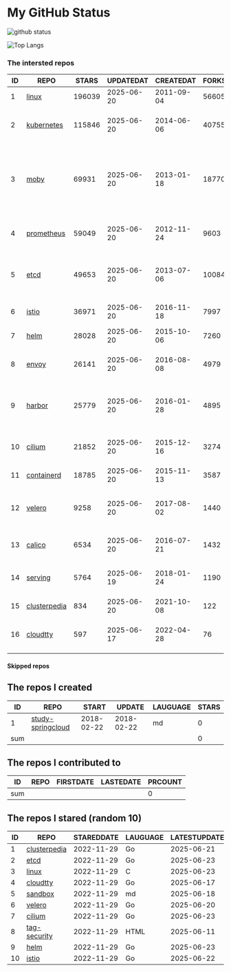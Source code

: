 # My GitHub Status

<img src="https://github-readme-stats-1.yihong0618.vercel.app/api?username=daoqingniu&show_icons=true&&&hide_title=true&count_private=true" alt="github status" />

![Top Langs](https://github-readme-stats-1.yihong0618.vercel.app/api/top-langs/?username=daoqingniu&layout=compact)

<!--START_SECTION:github_repos-->
### The intersted repos
| ID |                              REPO                               | STARS  | UPDATEDAT  | CREATEDAT  | FORKSCOUNT |                                                DESCRIPTIONS                                                |
|----|-----------------------------------------------------------------|--------|------------|------------|------------|------------------------------------------------------------------------------------------------------------|
|  1 | [linux](https://github.com/torvalds/linux)                      | 196039 | 2025-06-20 | 2011-09-04 |      56605 | Linux kernel source tree                                                                                   |
|  2 | [kubernetes](https://github.com/kubernetes/kubernetes)          | 115846 | 2025-06-20 | 2014-06-06 |      40755 | Production-Grade Container Scheduling and Management                                                       |
|  3 | [moby](https://github.com/moby/moby)                            |  69931 | 2025-06-20 | 2013-01-18 |      18770 | The Moby Project - a collaborative project for the container ecosystem to assemble container-based systems |
|  4 | [prometheus](https://github.com/prometheus/prometheus)          |  59049 | 2025-06-20 | 2012-11-24 |       9603 | The Prometheus monitoring system and time series database.                                                 |
|  5 | [etcd](https://github.com/etcd-io/etcd)                         |  49653 | 2025-06-20 | 2013-07-06 |      10084 | Distributed reliable key-value store for the most critical data of a distributed system                    |
|  6 | [istio](https://github.com/istio/istio)                         |  36971 | 2025-06-20 | 2016-11-18 |       7997 | Connect, secure, control, and observe services.                                                            |
|  7 | [helm](https://github.com/helm/helm)                            |  28028 | 2025-06-20 | 2015-10-06 |       7260 | The Kubernetes Package Manager                                                                             |
|  8 | [envoy](https://github.com/envoyproxy/envoy)                    |  26141 | 2025-06-20 | 2016-08-08 |       4979 | Cloud-native high-performance edge/middle/service proxy                                                    |
|  9 | [harbor](https://github.com/goharbor/harbor)                    |  25779 | 2025-06-20 | 2016-01-28 |       4895 | An open source trusted cloud native registry project that stores, signs, and scans content.                |
| 10 | [cilium](https://github.com/cilium/cilium)                      |  21852 | 2025-06-20 | 2015-12-16 |       3274 | eBPF-based Networking, Security, and Observability                                                         |
| 11 | [containerd](https://github.com/containerd/containerd)          |  18785 | 2025-06-20 | 2015-11-13 |       3587 | An open and reliable container runtime                                                                     |
| 12 | [velero](https://github.com/vmware-tanzu/velero)                |   9258 | 2025-06-20 | 2017-08-02 |       1440 | Backup and migrate Kubernetes applications and their persistent volumes                                    |
| 13 | [calico](https://github.com/projectcalico/calico)               |   6534 | 2025-06-20 | 2016-07-21 |       1432 | Cloud native networking and network security                                                               |
| 14 | [serving](https://github.com/knative/serving)                   |   5764 | 2025-06-19 | 2018-01-24 |       1190 | Kubernetes-based, scale-to-zero, request-driven compute                                                    |
| 15 | [clusterpedia](https://github.com/clusterpedia-io/clusterpedia) |    834 | 2025-06-20 | 2021-10-08 |        122 | The Encyclopedia of Kubernetes clusters                                                                    |
| 16 | [cloudtty](https://github.com/cloudtty/cloudtty)                |    597 | 2025-06-17 | 2022-04-28 |         76 | A Friendly Kubernetes CloudShell (Web Terminal) !                                                          |



#### Skipped repos
<!--END_SECTION:github_repos-->

<!--START_SECTION:my_github-->
## The repos I created
| ID  |                                 REPO                                 |   START    |   UPDATE   | LAUGUAGE | STARS |
|-----|----------------------------------------------------------------------|------------|------------|----------|-------|
|   1 | [study-springcloud](https://github.com/daoqingniu/study-springcloud) | 2018-02-22 | 2018-02-22 | md       |     0 |
| sum |                                                                      |            |            |          |     0 |

## The repos I contributed to
| ID  | REPO | FIRSTDATE | LASTEDATE | PRCOUNT |
|-----|------|-----------|-----------|---------|
| sum |      |           |           |       0 |

## The repos I stared (random 10)
| ID |                              REPO                               | STAREDDATE | LAUGUAGE | LATESTUPDATE |
|----|-----------------------------------------------------------------|------------|----------|--------------|
|  1 | [clusterpedia](https://github.com/clusterpedia-io/clusterpedia) | 2022-11-29 | Go       | 2025-06-21   |
|  2 | [etcd](https://github.com/etcd-io/etcd)                         | 2022-11-29 | Go       | 2025-06-23   |
|  3 | [linux](https://github.com/torvalds/linux)                      | 2022-11-29 | C        | 2025-06-23   |
|  4 | [cloudtty](https://github.com/cloudtty/cloudtty)                | 2022-11-29 | Go       | 2025-06-17   |
|  5 | [sandbox](https://github.com/cncf/sandbox)                      | 2022-11-29 | md       | 2025-06-18   |
|  6 | [velero](https://github.com/vmware-tanzu/velero)                | 2022-11-29 | Go       | 2025-06-20   |
|  7 | [cilium](https://github.com/cilium/cilium)                      | 2022-11-29 | Go       | 2025-06-23   |
|  8 | [tag-security](https://github.com/cncf/tag-security)            | 2022-11-29 | HTML     | 2025-06-11   |
|  9 | [helm](https://github.com/helm/helm)                            | 2022-11-29 | Go       | 2025-06-23   |
| 10 | [istio](https://github.com/istio/istio)                         | 2022-11-29 | Go       | 2025-06-22   |

<!--END_SECTION:my_github-->
